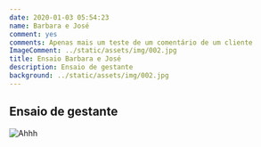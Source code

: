 ```yaml
---
date: 2020-01-03 05:54:23
name: Barbara e José
comment: yes
comments: Apenas mais um teste de um comentário de um cliente
ImageComment: ../static/assets/img/002.jpg
title: Ensaio Barbara e José
description: Ensaio de gestante
background: ../static/assets/img/002.jpg
---
```


## Ensaio de gestante

![Ahhh](/static/assets/img/002.jpg)
